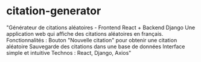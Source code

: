 # citation-generator
"Générateur de citations aléatoires - Frontend React + Backend Django Une application web qui affiche des citations aléatoires en français. Fonctionnalités :  Bouton "Nouvelle citation" pour obtenir une citation aléatoire  Sauvegarde des citations dans une base de données  Interface simple et intuitive  Technos : React, Django, Axios"
